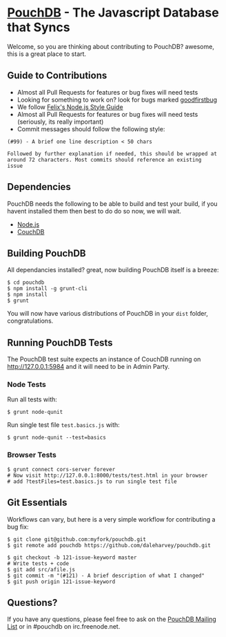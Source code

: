 [PouchDB](http://pouchdb.com/) - The Javascript Database that Syncs
==================================================

Welcome, so you are thinking about contributing to PouchDB? awesome, this is a great place to start.

Guide to Contributions
--------------------------------------

  * Almost all Pull Requests for features or bug fixes will need tests
  * Looking for something to work on? look for bugs marked [goodfirstbug](https://github.com/daleharvey/pouchdb/issues?labels=goodfirstbug&page=1&state=open)
  * We follow [Felix's Node.js Style Guide](http://nodeguide.com/style.html)
  * Almost all Pull Requests for features or bug fixes will need tests (seriously, its really important)
  * Commit messages should follow the following style:

```
(#99) - A brief one line description < 50 chars

Followed by further explanation if needed, this should be wrapped at
around 72 characters. Most commits should reference an existing
issue
```

Dependencies
--------------------------------------

PouchDB needs the following to be able to build and test your build, if you havent installed them then best to do do so now, we will wait.

  * [Node.js](http://nodejs.org/)
  * [CouchDB](http://couchdb.apache.org/)

Building PouchDB
--------------------------------------

All dependancies installed? great, now building PouchDB itself is a breeze:

    $ cd pouchdb
    $ npm install -g grunt-cli
    $ npm install
    $ grunt

You will now have various distributions of PouchDB in your `dist` folder, congratulations.

Running PouchDB Tests
--------------------------------------

The PouchDB test suite expects an instance of CouchDB running on http://127.0.0.1:5984 and it will need to be in Admin Party.

### Node Tests

Run all tests with:

    $ grunt node-qunit

Run single test file `test.basics.js` with:

    $ grunt node-qunit --test=basics

### Browser Tests

    $ grunt connect cors-server forever
    # Now visit http://127.0.0.1:8000/tests/test.html in your browser
    # add ?testFiles=test.basics.js to run single test file

Git Essentials
--------------------------------------

Workflows can vary, but here is a very simple workflow for contributing a bug fix:

    $ git clone git@github.com:myfork/pouchdb.git
    $ git remote add pouchdb https://github.com/daleharvey/pouchdb.git

    $ git checkout -b 121-issue-keyword master
    # Write tests + code
    $ git add src/afile.js
    $ git commit -m "(#121) - A brief description of what I changed"
    $ git push origin 121-issue-keyword

Questions?
----------

If you have any questions, please feel free to ask on the
[PouchDB Mailing List](https://groups.google.com/forum/#!forum/pouchdb) or in #pouchdb on irc.freenode.net.
